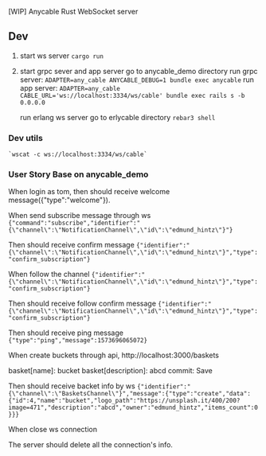 [WIP] Anycable Rust WebSocket server

## Dev
1. start ws server
   `cargo run`
2. start grpc sever and app server
   go to anycable_demo directory
   run grpc server:
   `ADAPTER=any_cable ANYCABLE_DEBUG=1 bundle exec anycable`
   run app server:
   `ADAPTER=any_cable CABLE_URL='ws://localhost:3334/ws/cable' bundle exec rails s -b 0.0.0.0`

   run erlang ws server
   go to erlycable directory
   `rebar3 shell`

### Dev utils
    `wscat -c ws://localhost:3334/ws/cable`

### User Story Base on anycable_demo
When login as tom, then should receive welcome message({"type":"welcome"}).

When send subscribe message through ws
`{"command":"subscribe","identifier":"{\"channel\":\"NotificationChannel\",\"id\":\"edmund_hintz\"}"}`

Then should receive confirm message
`{"identifier":"{\"channel\":\"NotificationChannel\",\"id\":\"edmund_hintz\"}","type":"confirm_subscription"}`

When follow the channel
`{"identifier":"{\"channel\":\"NotificationChannel\",\"id\":\"edmund_hintz\"}","type":"confirm_subscription"}`

Then should receive follow confirm message
`{"identifier":"{\"channel\":\"NotificationChannel\",\"id\":\"edmund_hintz\"}","type":"confirm_subscription"}`

Then should receive ping message
`{"type":"ping","message":1573696065072}`

When create buckets through api,
http://localhost:3000/baskets

basket[name]: bucket
basket[description]: abcd
commit: Save

Then should receive backet info by ws
`{"identifier":"{\"channel\":\"BasketsChannel\"}","message":{"type":"create","data":{"id":4,"name":"bucket","logo_path":"https://unsplash.it/400/200?image=471","description":"abcd","owner":"edmund_hintz","items_count":0}}}`

When close ws connection

The server should delete all the connection's info.

